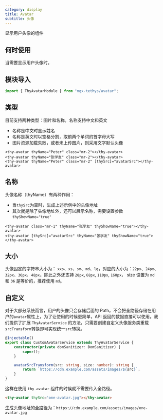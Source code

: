 ```yaml
---
category: display
title: Avatar
subtitle: 头像
---
```


<alert>显示用户头像的组件</alert>

## 何时使用

当需要显示用户头像时。

## 模块导入
```ts
import { ThyAvatarModule } from "ngx-tethys/avatar";
```
## 类型

目前支持两种类型：图片和名称，名称支持中文和英文
- 名称是中文时显示姓名
- 名称是英文时以空格分割，取前两个单词的首字母大写
- 图片资源加载失败，或者未上传图片，则采用文字默认头像

```
<thy-avatar thyName="Peter" class="mr-2"></thy-avatar>
<thy-avatar thyName="张学友" class="mr-2"></thy-avatar>
<thy-avatar thyName="Peter" class="mr-2" [thySrc]="avatarSrc"></thy-avatar>

```

<example name="thy-avatar-basic-example" />

## 名称
头像名称（thyName）有两种作用：
- 当`thySrc`为空时，生成上述示例中的头像地址
- 其次就是除了头像地址外，还可以展示名称，需要设置参数`thyShowName="true"`

```
<thy-avatar class="mr-1" thyName="张学友" thyShowName="true"></thy-avatar>
<thy-avatar [thySrc]="avatarSrc" thyName="张学友" thyShowName="true"></thy-avatar>

```
<example name="thy-avatar-name-example" />

## 大小
头像固定的字符串大小为： `xxs`、`xs`、`sm`、`md`、`lg`，对应的大小为：`22px`、`24px`、`32px`、`36px`、`48px`，除此之外还支持 `28px`, `68px`, `110px`, `160px`， size 设置为 `md` 和 `36` 是等价的，推荐使用 `md`。

<example name="thy-avatar-size-example" />

## 自定义
对于大部分系统而言，用户的头像只会存储后面的 Path，不会把全路径存储在用户的`avatar`属性上，为了让使用的时候更简单，API 返回的数据直接可以使用，我们提供了扩展 `ThyAvatarService` 的方法，只需要创建自定义头像服务类重载`srcTransform`转换即可实现统一`src`转换。

```ts
@Injectable()
export class CustomAvatarService extends ThyAvatarService {
    constructor(private domSanitizer: DomSanitizer) {
        super();
    }

    avatarSrcTransform(src: string, size: number): string {
        return `https://cdn.example.com/assets/images/${src}`;
    }
}
```

这样在使用 `thy-avatar` 组件的时候就不需要传入全路径。

```html
<thy-avatar thySrc="one-avatar.jpg"></thy-avatar>
```
生成头像地址的全路径为：`https://cdn.example.com/assets/images/one-avatar.jpg`
